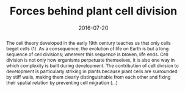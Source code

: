 ---
title: "Forces behind plant cell division"
date: 2016-07-20
publishDate: 2016-07-20
authors: ["Adrien Guérin", "**Simon Gravelle**", "Lydéric Bocquet"]
publication_types: ["8"]
abstract: "The cell theory developed in the early 19th century teaches us that only cells beget cells (1). As a consequence, the evolution of life on Earth is but a long sequence of cell divisions; wherever this sequence is broken, life ends. Cell division is not only how organisms perpetuate themselves, it is also one way in which complexity is built during development. The contribution of cell division to development is particularly striking in plants because plant cells are surrounded by stiff walls, making them clearly distinguishable from each other and fixing their spatial relation by preventing cell migration (...)"
featured: true
publication: "Proceedings of the National Academy of Sciences, 113, 32"
links:
  - icon_pack: fas
    icon: scroll
    name: Link
    url: 'https://doi.org/10.1073/pnas.1609309113'
---